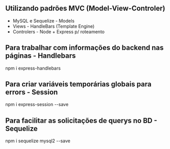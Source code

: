 ## Utilizando padrões MVC (Model-View-Controler)
- MySQL e Sequelize - Models
- Views - HandleBars (Template Engine)
- Controlers - Node + Express p/ roteamento

## Para trabalhar com informações do backend nas páginas - Handlebars
npm i express-handlebars

## Para criar variáveis temporárias globais para errors - Session
npm i express-session --save

## Para facilitar as solicitações de querys no BD - Sequelize
npm i sequelize mysql2 --save